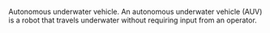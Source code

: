 <!--t Autonomous t-->
<!--d  d-->

Autonomous underwater vehicle. An autonomous underwater vehicle (AUV) is a robot that travels underwater without requiring input from an operator.